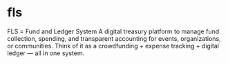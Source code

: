 # fls
FLS = Fund and Ledger System A digital treasury platform to manage fund collection, spending, and transparent accounting for events, organizations, or communities.  Think of it as a crowdfunding + expense tracking + digital ledger — all in one system.
